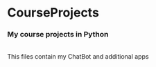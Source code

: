 # CourseProjects
<h3>My course projects in Python</h3><br>
This files contain my ChatBot and additional apps
